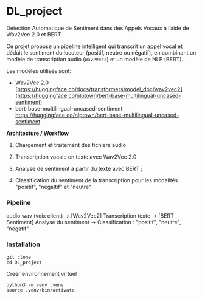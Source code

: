 # DL_project
Détection Automatique de Sentiment dans des Appels Vocaux à l’aide de Wav2Vec 2.0 et BERT

Ce projet propose un pipeline intelligent qui transcrit un appel vocal et déduit le sentiment du locuteur (positif, neutre ou négatif), 
en combinant un modèle de transcription audio (`Wav2Vec2`) et un modèle de NLP (BERT).

Les modèles utilisés sont:
 - Wav2Vec 2.0 [https://huggingface.co/docs/transformers/model_doc/wav2vec2](https://huggingface.co/nlptown/bert-base-multilingual-uncased-sentiment)
 - bert-base-multilingual-uncased-sentiment https://huggingface.co/nlptown/bert-base-multilingual-uncased-sentiment

**Architecture / Workflow**

  1. Chargement et traitement des fichiers audio 
  
  2. Transcription vocale en texte avec Wav2Vec 2.0
  
  3. Analyse de sentiment à partir du texte avec BERT ; 
  
  4. Classification du sentiment de la transcription pour les modalités "positif", "négaltif" et "neutre"

### Pipeline

audio.wav (voix client)  →  [Wav2Vec2] Transcription texte  → [BERT Sentiment] Analyse du sentiment  →   Classification : "positif", "neutre", "négatif"


### Installation

```
git clone 
cd DL_project
```

Creer environnement virtuel 
```
python3 -m venv .venv
source .venv/bin/activate
```
